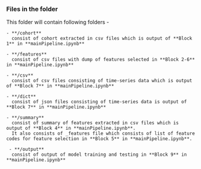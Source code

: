 ### Files in the folder

This folder will contain following folders -
    
    - **/cohort**
      consist of cohort extracted in csv files which is output of **Block 1** in **mainPipeline.ipynb**
      
    - **/features**
      consist of csv files with dump of features selected in **Block 2-6** in **mainPipeline.ipynb**
      
    - **/csv**
      consist of csv files consisting of time-series data which is output of **Block 7** in **mainPipeline.ipynb**
      
    - **/dict**
      consist of json files consisting of time-series data is output of **Block 7** in **mainPipeline.ipynb**
      
    - **/summary**
      consist of summary of features extracted in csv files which is output of **Block 4** in **mainPipeline.ipynb**.
      It also consists of _features file which consists of list of feature codes for feature selection in **Block 5** in **mainPipeline.ipynb**.
      
     - **/output**
      consist of output of model training and testing in **Block 9** in **mainPipeline.ipynb**

